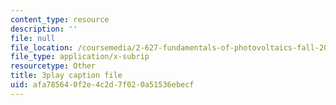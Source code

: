```yaml
---
content_type: resource
description: ''
file: null
file_location: /coursemedia/2-627-fundamentals-of-photovoltaics-fall-2013/afa785640f2e4c2d7f020a51536ebecf_dFF2DuEv-2c.srt
file_type: application/x-subrip
resourcetype: Other
title: 3play caption file
uid: afa78564-0f2e-4c2d-7f02-0a51536ebecf
---
```

